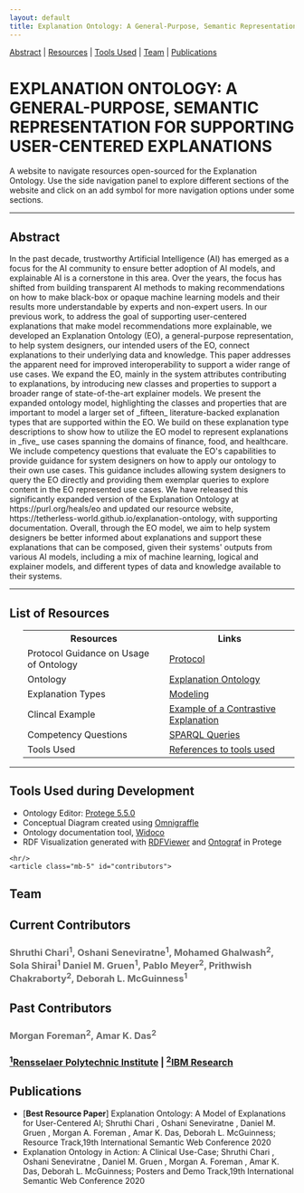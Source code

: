 ```yaml
---
layout: default
title: Explanation Ontology: A General-Purpose, Semantic Representation for Supporting User-Centered Explanations
---
```


[Abstract](#abstract) | [Resources](#resources) | [Tools Used](#toolsused) | [Team](#contributors) | [Publications](#publications)


<h1 class="page-title" style="text-transform:uppercase;" id="header">Explanation Ontology: A General-Purpose, Semantic Representation for Supporting User-Centered Explanations</h1>

<p class="message">A website to navigate resources open-sourced for the Explanation Ontology. Use the side navigation panel to explore different sections of the website and click on an add symbol for more navigation options under some sections.</p>

<!-- <table>
  <tbody>
    <tr>
      <td><a href="#abstract">Abstract</a></td>
    </tr>
  </tbody>
</table> -->

<hr>
<article class="mb-5" id="abstract">
<content>
  
  
<h2>Abstract</h2>
  <p>In the past decade, trustworthy Artificial Intelligence (AI) has emerged as a focus for the AI community to ensure better adoption of AI models, and explainable AI is a cornerstone in this area. Over the years, the focus has shifted from building transparent AI methods to making recommendations on how to make black-box or opaque machine learning models and their results more understandable by experts and non-expert users. In our previous work, to address the goal of supporting user-centered explanations that make model recommendations more explainable, we developed an Explanation Ontology (EO), a general-purpose representation, to help system designers, our intended users of the EO, connect explanations to their underlying data and knowledge. This paper addresses the apparent need for improved interoperability to support a wider range of use cases. We expand the EO, mainly in the system attributes contributing to explanations, by introducing new classes and properties to support a broader range of state-of-the-art explainer models. We present the expanded ontology model, highlighting the classes and properties that are important to model a larger set of _fifteen_ literature-backed explanation types that are supported within the EO. We build on these explanation type descriptions to show how to utilize the EO model to represent explanations in _five_ use cases spanning the domains of finance, food, and healthcare. We include competency questions that evaluate the EO's capabilities to provide guidance for system designers on how to apply our ontology to their own use cases. This guidance includes allowing system designers to query the EO directly and providing them exemplar queries to explore content in the EO represented use cases. We have released this significantly expanded version of the Explanation Ontology at https://purl.org/heals/eo and updated our resource website, https://tetherless-world.github.io/explanation-ontology, with supporting documentation. Overall, through the EO model, we aim to help system designers be better informed about explanations and support these explanations that can be composed, given their systems' outputs from various AI models, including a mix of machine learning, logical and explainer models, and different types of data and knowledge available to their systems.</p>
 </content>
 
 <hr/>
 <article class="mb-5" id="resources">
<content>
<h2>List of Resources </h2>
<ul>
 <table style="width:100%">
    <tr>
    <th>Resources</th>
    <th>Links</th> 
  </tr>
   <tr>
    <td>Protocol Guidance on Usage of Ontology</td>
    <td><a href="protocol">Protocol</a> </td> 
  </tr>
  <tr>
    <td>Ontology</td>
    <td><a href="ontology">Explanation Ontology</a> </td> 
  </tr>
  <tr>
    <td>Explanation Types</td>
    <td><a href="modeling#explanationtypes">Modeling</a> </td> 
  </tr>
    <!--<tr>
    <td> </td>
    <td> (b) <a href="./application.html">Faceted Browser</a> </td> 
  </tr>-->
    <tr>
    <td>Clincal Example</td>
    <td><a href="clinicalexample">Example of a Contrastive Explanation</a> </td> 
  </tr>
   <tr>
    <td>Competency Questions </td>
    <td><a href="competencyquestions#sparql">SPARQL Queries</a> </td> 
  </tr>
   <tr>
    <td>Tools Used </td>
    <td><a href="index#toolsused">References to tools used</a> </td> 
  </tr>
</table>
  
 </ul>
 </content>
 
 <hr/>
 
 <article class="mb-5" id="toolsused">
<content>
  
  
<h2>Tools Used during Development</h2>
  <ul>
  <li>Ontology Editor: <a href="https://protege.stanford.edu/products.php#desktop-protege">Protege 5.5.0</a></li>
  <li>Conceptual Diagram created using <a href="https://www.omnigroup.com/omnigraffle/">Omnigraffle</a></li>
  <li>Ontology documentation tool, <a href="https://github.com/dgarijo/Widoco">Widoco</a></li>
  <li>RDF Visualization generated with <a href="http://jimmccusker.github.io/rdfviewer/">RDFViewer</a> and <a href="https://github.com/protegeproject/ontograf">Ontograf</a> in Protege</li>
  </ul>
  </content>
  <!--<iframe src="https://tetherless-world.github.io/explanation-ontology/WidocoDocumentation/index-en.html" style="width:100%;"/>-->
  
    <hr/>
    <article class="mb-5" id="contributors">
<content>
  <h2>Team</h2>
  <h2>Current Contributors</h2>
   <h3 style="color:dimgrey;">Shruthi Chari<sup>1</sup>, Oshani Seneviratne<sup>1</sup>, Mohamed Ghalwash<sup>2</sup>, Sola Shirai<sup>1</sup> Daniel M. Gruen<sup>1</sup>, Pablo Meyer<sup>2</sup>, Prithwish Chakraborty<sup>2</sup>, Deborah L. McGuinness<sup>1</sup></h3>
  <h2>Past Contributors</h2>
  <h3 style="color:dimgrey;">Morgan Foreman<sup>2</sup>,  Amar K. Das<sup>2</sup></h3>
<h3><a href="https://www.rpi.edu/"><sup>1</sup>Rensselaer Polytechnic Institute</a> | <a href="https://research.ibm.com/science"><sup>2</sup>IBM Research</a></h3>
   </content>
 
  <article class="mb-5" id="publications">
<content>
  <h2>Publications</h2>
  <ul>
    <li>[<b>Best Resource Paper</b>] Explanation Ontology: A Model of Explanations for User-Centered AI; Shruthi Chari , Oshani Seneviratne , Daniel M. Gruen ,  Morgan A. Foreman , Amar K. Das, Deborah L. McGuinness; Resource Track,19th International Semantic Web Conference 2020</li>
    <li>Explanation Ontology in Action: A Clinical Use-Case; Shruthi Chari , Oshani Seneviratne , Daniel M. Gruen ,  Morgan A. Foreman , Amar K. Das, Deborah L. McGuinness; Posters and Demo Track,19th International Semantic Web Conference 2020</li>
  </ul>
  </content>
<!-- 
<div class="posts">
  {% for post in paginator.posts %}
  <div class="post">
    <h1 class="post-title">
      <a href="{{ post.url }}">
        {{ post.title }}
      </a>
    </h1>

    <span class="post-date">{{ post.date | date_to_string }}</span>

    {{ post.content }}
  </div>
  {% endfor %}
</div>

<div class="pagination">
  {% if paginator.next_page %}
    <a class="pagination-item older" href="{{ site.baseurl }}page{{paginator.next_page}}">Older</a>
  {% else %}
    <span class="pagination-item older">Older</span>
  {% endif %}
  {% if paginator.previous_page %}
    {% if paginator.page == 2 %}
      <a class="pagination-item newer" href="{{ site.baseurl }}">Newer</a>
    {% else %}
      <a class="pagination-item newer" href="{{ site.baseurl }}page{{paginator.previous_page}}">Newer</a>
    {% endif %}
  {% else %}
    <span class="pagination-item newer">Newer</span>
  {% endif %}
</div> -->

